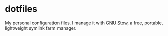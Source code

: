 # dotfiles

My personal configuration files. I manage it with [GNU Stow](https://www.gnu.org/software/stow/), a free, portable, lightweight symlink farm manager.

